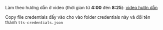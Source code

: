 Làm theo hướng dẫn ở video (thời gian từ **4:00** đén **8:25**): [video hướn dẫn](https://www.youtube.com/watch?v=GVPWz-nhJhg&t=513s)

Copy file credentials đấy vào cho vào folder credentials này và đổi tên thành `tts-credentials.json`